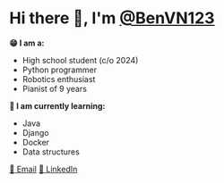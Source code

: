 # Hi there 👋, I'm [@BenVN123](https://github.com/BenVN123)

**😁 I am a:**
- High school student (c/o 2024)
- Python programmer
- Robotics enthusiast
- Pianist of 9 years

**🧠 I am currently learning:**
- Java
- Django
- Docker
- Data structures

[📧 Email](bnguyen123.vn@gmail.com)
[🔗 LinkedIn](linkedin.com/in/ben-nguyen-214220209)
